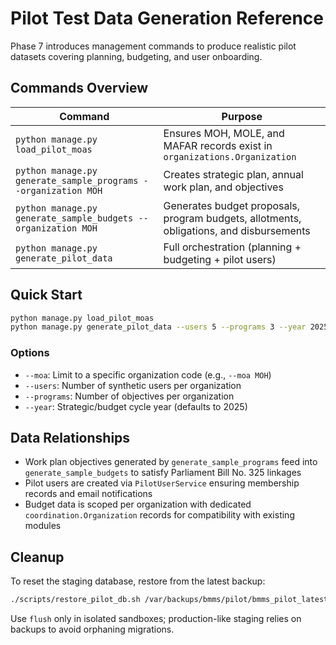 # Pilot Test Data Generation Reference

Phase 7 introduces management commands to produce realistic pilot datasets covering
planning, budgeting, and user onboarding.

## Commands Overview

| Command | Purpose |
| --- | --- |
| `python manage.py load_pilot_moas` | Ensures MOH, MOLE, and MAFAR records exist in `organizations.Organization` |
| `python manage.py generate_sample_programs --organization MOH` | Creates strategic plan, annual work plan, and objectives |
| `python manage.py generate_sample_budgets --organization MOH` | Generates budget proposals, program budgets, allotments, obligations, and disbursements |
| `python manage.py generate_pilot_data` | Full orchestration (planning + budgeting + pilot users) |

## Quick Start
```bash
python manage.py load_pilot_moas
python manage.py generate_pilot_data --users 5 --programs 3 --year 2025
```

### Options
- `--moa`: Limit to a specific organization code (e.g., `--moa MOH`)
- `--users`: Number of synthetic users per organization
- `--programs`: Number of objectives per organization
- `--year`: Strategic/budget cycle year (defaults to 2025)

## Data Relationships
- Work plan objectives generated by `generate_sample_programs` feed into
  `generate_sample_budgets` to satisfy Parliament Bill No. 325 linkages
- Pilot users are created via `PilotUserService` ensuring membership records and email
  notifications
- Budget data is scoped per organization with dedicated `coordination.Organization`
  records for compatibility with existing modules

## Cleanup
To reset the staging database, restore from the latest backup:
```bash
./scripts/restore_pilot_db.sh /var/backups/bmms/pilot/bmms_pilot_latest.sql
```

Use `flush` only in isolated sandboxes; production-like staging relies on backups to
avoid orphaning migrations.
